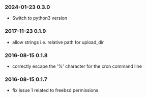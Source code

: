 ### 2024-01-23 0.3.0
* Switch to python3 version

### 2017-11-23 0.1.9
* allow strings i.e. relative path for upload_dir

### 2016-08-15 0.1.8
* correctly escape the '%' character for the cron command line

### 2016-08-15 0.1.7
* fix issue 1 related to freebsd permissions

